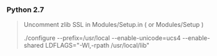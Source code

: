 ### Python 2.7
>
> Uncomment zlib SSL in Modules/Setup.in ( or Modules/Setup )
>
> ./configure --prefix=/usr/local --enable-unicode=ucs4 --enable-shared LDFLAGS="-Wl,-rpath /usr/local/lib"
>
